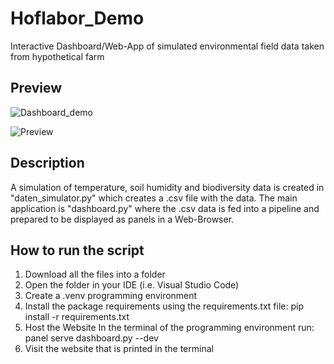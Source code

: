# Hoflabor_Demo
Interactive Dashboard/Web-App of simulated environmental field data taken from hypothetical farm

## Preview
![Dashboard_demo](https://github.com/user-attachments/assets/c7a7c01b-9223-4b24-881c-5c193b71d09a)

![Preview](https://github.com/user-attachments/assets/0d22cfee-d16d-48d9-9df2-b61e8aa84d72)

## Description
A simulation of temperature, soil humidity and biodiversity data is created in "daten_simulator.py" which creates a .csv file with the data.
The main application is "dashboard.py" where the .csv data is fed into a pipeline and prepared to be displayed as panels in a Web-Browser. 

## How to run the script
1. Download all the files into a folder
2. Open the folder in your IDE (i.e. Visual Studio Code)
3. Create a .venv programming environment
4. Install the package requirements using the requirements.txt file:
pip install -r requirements.txt  
5. Host the Website 
   In the terminal of the programming environment run: panel serve dashboard.py --dev
6. Visit the website that is printed in the terminal 
   
